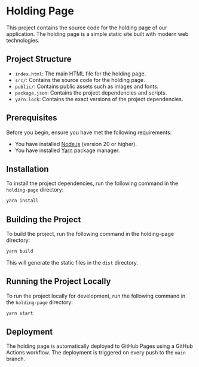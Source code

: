 # Holding Page

This project contains the source code for the holding page of our application. The holding page is a simple static site built with modern web technologies.

## Project Structure

- `index.html`: The main HTML file for the holding page.
- `src/`: Contains the source code for the holding page.
- `public/`: Contains public assets such as images and fonts.
- `package.json`: Contains the project dependencies and scripts.
- `yarn.lock`: Contains the exact versions of the project dependencies.

## Prerequisites

Before you begin, ensure you have met the following requirements:

- You have installed [Node.js](https://nodejs.org/) (version 20 or higher).
- You have installed [Yarn](https://yarnpkg.com/) package manager.

## Installation

To install the project dependencies, run the following command in the `holding-page` directory:

```sh
yarn install
```

## Building the Project

To build the project, run the following command in the holding-page directory:

```sh
yarn build
```

This will generate the static files in the `dist` directory.

## Running the Project Locally

To run the project locally for development, run the following command in the `holding-page` directory:

```sh
yarn start
```

## Deployment

The holding page is automatically deployed to GitHub Pages using a GitHub Actions workflow. The deployment is triggered on every push to the `main` branch.
